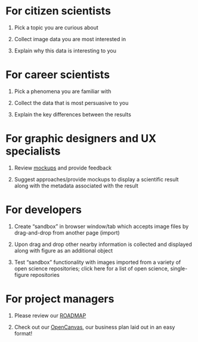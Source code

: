 # For citizen scientists

1. Pick a topic you are curious about

2. Collect image data you are most interested in

3. Explain why this data is interesting to you

# For career scientists

1. Pick a phenomena you are familiar with

2. Collect the data that is most persuasive to you

3. Explain the key differences between the results

# For graphic designers and UX specialists

1. Review [mockups](img/figure_canvas_thumb_clean.png) and provide feedback

2. Suggest approaches/provide mockups to display a scientific result along with the metadata associated with the result

# For developers

1. Create “sandbox” in browser window/tab which accepts image files by drag-and-drop from another page (import)

2. Upon drag and drop other nearby information is collected and displayed along with figure as an additional object

3. Test “sandbox” functionality with images imported from a variety of open science repositories; click here for a list of open science, single-figure repositories

# For project managers

1. Please review our [ROADMAP](ROADMAP.md)

2. Check out our [OpenCanvas](img/fig_can_OC.png), our business plan laid out in an easy format!

